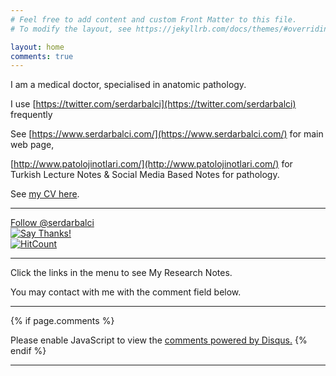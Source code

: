 ```yaml
---
# Feel free to add content and custom Front Matter to this file.
# To modify the layout, see https://jekyllrb.com/docs/themes/#overriding-theme-defaults

layout: home
comments: true
---
```



I am a medical doctor, specialised in anatomic pathology.

I use [https://twitter.com/serdarbalci](https://twitter.com/serdarbalci) frequently

See [https://www.serdarbalci.com/](https://www.serdarbalci.com/) for main web page,

[http://www.patolojinotlari.com/](http://www.patolojinotlari.com/) for Turkish Lecture Notes & Social Media Based Notes for pathology.

See [my CV here](https://sbalci.github.io/cv/SerdarBalciMDPathologist.html).


---

<a class="twitter-follow-button" data-show-count="false"
  href="https://twitter.com/serdarbalci">Follow @serdarbalci</a><script async src="https://platform.twitter.com/widgets.js" charset="utf-8"></script>  
[![Say Thanks!](https://img.shields.io/badge/Say%20Thanks-!-1EAEDB.svg)](https://saythanks.io/to/sbalci)  
[![HitCount](http://hits.dwyl.io/sbalci/sbalci.github.io.svg)](http://hits.dwyl.io/sbalci/sbalci.github.io)  


---

Click the links in the menu to see My Research Notes.

You may contact with me with the comment field below.

---


{% if page.comments %}
<script id="dsq-count-scr" src="//https-sbalci-github-io.disqus.com/count.js" async></script>

<div id="disqus_thread"></div>
<script>

/**
*  RECOMMENDED CONFIGURATION VARIABLES: EDIT AND UNCOMMENT THE SECTION BELOW TO INSERT DYNAMIC VALUES FROM YOUR PLATFORM OR CMS.
*  LEARN WHY DEFINING THESE VARIABLES IS IMPORTANT: https://disqus.com/admin/universalcode/#configuration-variables*/
/*
var disqus_config = function () {
this.page.url = PAGE_URL;  // Replace PAGE_URL with your page's canonical URL variable
this.page.identifier = PAGE_IDENTIFIER; // Replace PAGE_IDENTIFIER with your page's unique identifier variable
};
*/
(function() { // DON'T EDIT BELOW THIS LINE
var d = document, s = d.createElement('script');
s.src = 'https://https-sbalci-github-io.disqus.com/embed.js';
s.setAttribute('data-timestamp', +new Date());
(d.head || d.body).appendChild(s);
})();
</script>
<noscript>Please enable JavaScript to view the <a href="https://disqus.com/?ref_noscript">comments powered by Disqus.</a></noscript>
{% endif %} 

---

